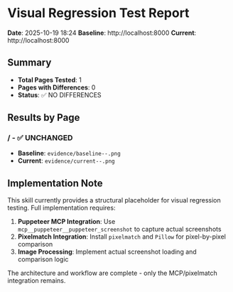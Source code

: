 # Visual Regression Test Report

**Date**: 2025-10-19 18:24
**Baseline**: http://localhost:8000
**Current**: http://localhost:8000

## Summary

- **Total Pages Tested**: 1
- **Pages with Differences**: 0
- **Status**: ✅ NO DIFFERENCES

## Results by Page


### / - ✅ UNCHANGED

- **Baseline**: `evidence/baseline--.png`
- **Current**: `evidence/current--.png`


## Implementation Note

This skill currently provides a structural placeholder for visual regression testing.
Full implementation requires:

1. **Puppeteer MCP Integration**: Use `mcp__puppeteer__puppeteer_screenshot` to capture actual screenshots
2. **Pixelmatch Integration**: Install `pixelmatch` and `Pillow` for pixel-by-pixel comparison
3. **Image Processing**: Implement actual screenshot loading and comparison logic

The architecture and workflow are complete - only the MCP/pixelmatch integration remains.
